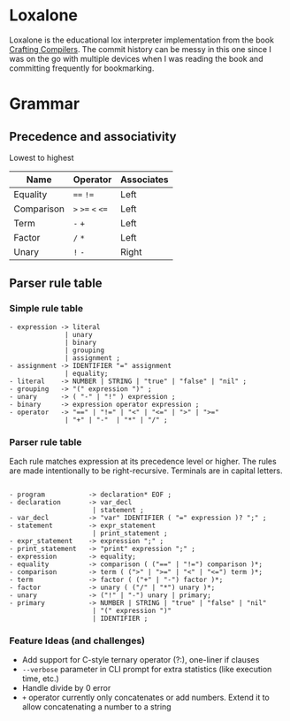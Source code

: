 # Loxalone

Loxalone is the educational lox interpreter implementation from the book 
[Crafting Compilers](https://craftinginterpreters.com/). The commit history can be messy in this one since I was
on the go with multiple devices when I was reading the book and committing frequently for bookmarking.

# Grammar

## Precedence and associativity

Lowest to highest

| Name       | Operator          | Associates |
|------------|-------------------|------------|
| Equality   | `==` `!=`         | Left       |
| Comparison | `>` `>=` `<` `<=` | Left       |
| Term       | `-` `+`           | Left       |
| Factor     | `/` `*`           | Left       |
| Unary      | `!` `-`           | Right      |

## Parser rule table

### Simple rule table

```
- expression -> literal
              | unary
              | binary
              | grouping 
              | assignment ;
- assignment -> IDENTIFIER "=" assignment 
              | equality;
- literal    -> NUMBER | STRING | "true" | "false" | "nil" ;
- grouping   -> "(" expression ")" ;
- unary      -> ( "-" | "!" ) expression ;
- binary     -> expression operator expression ;
- operator   -> "==" | "!=" | "<" | "<=" | ">" | ">="
              | "+" | "-"  | "*" | "/" ;
```

### Parser rule table

Each rule matches expression at its precedence level or higher.
The rules are made intentionally to be right-recursive.
Terminals are in capital letters.

```

- program           -> declaration* EOF ;
- declaration       -> var_decl
                     | statement ;
- var_decl          -> "var" IDENTIFIER ( "=" expression )? ";" ;
- statement         -> expr_statement
                     | print_statement ;
- expr_statement    -> expression ";" ;
- print_statement   -> "print" expression ";" ;
- expression        -> equality;
- equality          -> comparison ( ("==" | "!=") comparison )*;
- comparison        -> term ( (">" | ">=" | "<" | "<=") term )*;
- term              -> factor ( ("+" | "-") factor )*;
- factor            -> unary ( ("/" | "*") unary )*;
- unary             -> ("!" | "-") unary | primary;
- primary           -> NUMBER | STRING | "true" | "false" | "nil"
                     | "(" expression ")"
                     | IDENTIFIER ;

```

### Feature Ideas (and challenges)

- Add support for C-style ternary operator (?:), one-liner if clauses
- `--verbose` parameter in CLI prompt for extra statistics (like execution time, etc.)
- Handle divide by 0 error
- `+` operator currently only concatenates or add numbers. Extend it to allow concatenating a number to a string